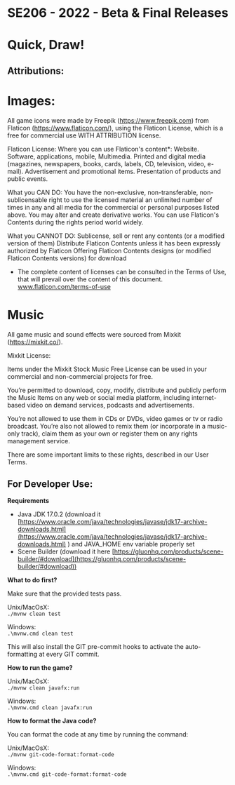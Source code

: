 # SE206 - 2022 - Beta & Final Releases

# Quick, Draw! 

## Attributions:

# Images:

All game icons were made by Freepik (https://www.freepik.com) from Flaticon (https://www.flaticon.com/), using the Flaticon License, which is a free for commercial use WITH ATTRIBUTION license.

Flaticon License:
Where you can use Flaticon's content*:
Website.
Software, applications, mobile, Multimedia.
Printed and digital media (magazines, newspapers, books, cards, labels, CD, television, video, e-mail).
Advertisement and promotional items.
Presentation of products and public events.

What you CAN DO:
You have the non-exclusive, non-transferable, non-sublicensable right to use the licensed material an unlimited number of times in any and all media for the commercial or personal purposes listed above.
You may alter and create derivative works.
You can use Flaticon's Contents during the rights period world widely.

What you CANNOT DO:
Sublicense, sell or rent any contents (or a modified version of them)
Distribute Flaticon Contents unless it has been expressly authorized by Flaticon
Offering Flaticon Contents designs (or modified Flaticon Contents versions) for download

* The complete content of licenses can be consulted in the Terms of Use, that will prevail over the content of this document.
www.flaticon.com/terms-of-use

# Music

All game music and sound effects were sourced from Mixkit (https://mixkit.co/).

Mixkit License:

Items under the Mixkit Stock Music Free License can be used in your commercial and non-commercial projects for free.

You’re permitted to download, copy, modify, distribute and publicly perform the Music Items on any web or social media platform, including internet-based video on demand services, podcasts and advertisements.

You’re not allowed to use them in CDs or DVDs, video games or tv or radio broadcast. You’re also not allowed to remix them (or incorporate in a music-only track), claim them as your own or register them on any rights management service.

There are some important limits to these rights, described in our User Terms.

## For Developer Use:

**Requirements**

- Java JDK 17.0.2 (download
  it [https://www.oracle.com/java/technologies/javase/jdk17-archive-downloads.html](https://www.oracle.com/java/technologies/javase/jdk17-archive-downloads.html) )
  and JAVA_HOME env variable properly set
- Scene Builder (download it
  here [https://gluonhq.com/products/scene-builder/#download](https://gluonhq.com/products/scene-builder/#download))


**What to do first?**

Make sure that the provided tests pass.

Unix/MacOsX:  
`./mvnw clean test`

Windows:  
`.\mvnw.cmd clean test`

This will also install the GIT pre-commit hooks to activate the auto-formatting at every GIT commit.

**How to run the game?**

Unix/MacOsX:  
`./mvnw clean javafx:run`

Windows:  
`.\mvnw.cmd clean javafx:run`

**How to format the Java code?**

You can format the code at any time by running the command:

Unix/MacOsX:  
`./mvnw git-code-format:format-code `

Windows:  
`.\mvnw.cmd git-code-format:format-code `
